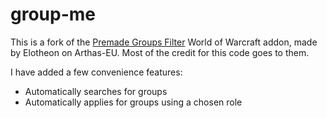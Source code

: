 # group-me

This is a fork of the [Premade Groups Filter](https://mods.curse.com/addons/wow/premade-groups-filter) World of Warcraft addon, made by Elotheon on Arthas-EU. Most of the credit for this code goes to them.

I have added a few convenience features:
* Automatically searches for groups
* Automatically applies for groups using a chosen role
